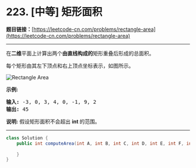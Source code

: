 # 223. [中等] 矩形面积

**题目链接：**[https://leetcode-cn.com/problems/rectangle-area](https://leetcode-cn.com/problems/rectangle-area)

---

<div class="content__1Y2H">
 <div class="notranslate">
  <p>在<strong>二维</strong>平面上计算出两个<strong>由直线构成的</strong>矩形重叠后形成的总面积。</p> 
  <p>每个矩形由其左下顶点和右上顶点坐标表示，如图所示。</p> 
  <p><img src="/aliyun-lc-upload/uploads/2018/10/22/rectangle_area.png" alt="Rectangle Area"></p> 
  <p><strong>示例:</strong></p> 
  <pre class="language-text"><strong>输入:</strong> -3, 0, 3, 4, 0, -1, 9, 2
<strong>输出:</strong> 45</pre> 
  <p><strong>说明:</strong> 假设矩形面积不会超出&nbsp;<strong>int&nbsp;</strong>的范围。</p> 
 </div>
</div>

---

```java
class Solution {
    public int computeArea(int A, int B, int C, int D, int E, int F, int G, int H) {
        
    }
}
```